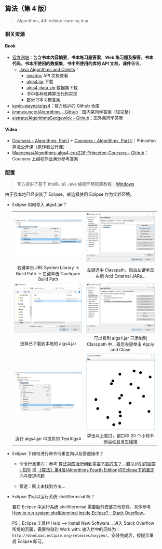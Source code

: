 ## 算法（第 4 版）

> Algorithms, 4th edition learning tour

### 相关资源

#### Book

* [官方网站](https://algs4.cs.princeton.edu/home/)：包含**书本内容摘要**，**书本练习题答案**，**Web 练习题及解答**，**书本代码**，**书本所使用的数据集**，**书中所使用的库的 API 文档**，**课件**等等。
  * [Java Algorithms and Clients](https://algs4.cs.princeton.edu/code/)：
    * [javadoc](https://algs4.cs.princeton.edu/code/javadoc) API 文档查看
    * [algs4.jar](https://algs4.cs.princeton.edu/code/algs4.jar) 下载
    * [algs4-data.zip](https://algs4.cs.princeton.edu/code/algs4-data.zip) 数据集下载
    * 书中各种经典算法代码实现
    * 部分书本习题答案
* [kevin-wayne/algs4](https://github.com/kevin-wayne/algs4)：官方维护的 Github 仓库
* [jimmysuncpt/Algorithms - Github](https://github.com/jimmysuncpt/Algorithms)：国内某同学答案（较完整）
* [aistrate/AlgorithmsSedgewick - Github](https://github.com/aistrate/AlgorithmsSedgewick)：国外某同学答案

#### Video

* [Coursera - Algorithms, Part I](https://www.coursera.org/learn/algorithms-part1) + [Coursera - Algorithms, Part II](https://www.coursera.org/learn/algorithms-part2)：Princeton 算法公开课（原作者公开课）
* [Maecenas/Algorithms-algs4-cos226-Princeton-Coursera - Github](https://github.com/Maecenas/Algorithms-algs4-cos226-Princeton-Coursera)：Coursera 上编程作业满分参考答案



### 配置

> 官方提供了基于 IntelliJ 的 Java 编程环境配置教程：[Windows](https://lift.cs.princeton.edu/java/windows/)

由于我本地已经安装了 Eclipse，故选择使用 Eclipse 作为实验环境。

* Eclipse 如何导入 algs4.jar？

  <table>
    <tr>
      <td><img src='./img/step1.png'></td>
      <td><img src='./img/step2.png'></td>
    </tr>
    <tr>
      <td><center>右键单击 JRE System Library -> Build Path -> 左键单击 Configure Build Path</center></td>
      <td><center>左键选中 Classpath，然后左键单击右侧 Add External JARs...</center></td>
    </tr>
    <tr>
      <td><img src='./img/step3.png'></td>
      <td><img src='./img/step4.png'></td>
    </tr>
    <tr>
      <td><center>选择已下载到本地的 algs4.jar</center></td>
      <td><center>可以看到 algs4.jar 已添加到 Classpath 中，最后左键单击 Apply and Close</center></td>
    </tr>
    <tr>
      <td><img src='./img/step5.png'></td>
      <td><img src='./img/step6.png'></td>
    </tr>
    <tr>
      <td><center>运行 algs4.jar 中提供的 TestAlgs4</center></td>
      <td><center>弹出以上窗口，窗口中 20 个小球不断运动且发生碰撞</center></td>
    </tr>
  </table>

* Eclipse 下如何进行命令行重定向以及管道操作？

  * 命令行重定向：参考 [算法第四版所用到需要下载的库？ - 直引间引的回答 - 知乎](https://www.zhihu.com/question/36491917/answer/184510984) 或 [《算法》第4版(Algorithms Fourth Edition)在Eclipse下的重定向与管道问题](https://blog.csdn.net/huanghxyz/article/details/73730572)

  * 管道：网上未找到方法...

* Eclipse 中可以运行系统 shell/terminal 吗？

  要在 Eclipse 中运行系统 shell/terminal 需要额外安装其他软件，具体参考 [How to run system shell/terminal inside Eclipse? - Stack Overflow](https://stackoverflow.com/questions/44220993/how-to-run-system-shell-terminal-inside-eclipse/44220994)。

  PS：Eclipse 工具栏 Help -->  Install New Software... 进入 Stack Overflow 所提的页面，需要粘贴到 Work with: 输入栏中的网址为：`http://download.eclipse.org/releases/oxygen/`。安装完成后，按提示重启 Eclipse 即可。

